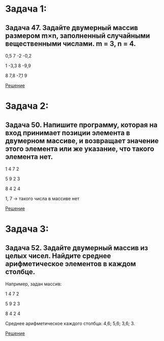 # Задача 1: 
## Задача 47. Задайте двумерный массив размером m×n, заполненный случайными вещественными числами. m = 3, n = 4.

0,5 7 -2 -0,2

1 -3,3 8 -9,9

8 7,8 -7,1 9

[Решение](zadacha1/Program.cs)

# Задача 2: 
## Задача 50. Напишите программу, которая на вход принимает позиции элемента в двумерном массиве, и возвращает значение этого элемента или же указание, что такого элемента нет.

1 4 7 2

5 9 2 3

8 4 2 4

1, 7 -> такого числа в массиве нет

[Решение](zadacha2/Program.cs)

# Задача 3: 
## Задача 52. Задайте двумерный массив из целых чисел. Найдите среднее арифметическое элементов в каждом столбце.

Например, задан массив:

1 4 7 2

5 9 2 3

8 4 2 4

Среднее арифметическое каждого столбца: 4,6; 5,6; 3,6; 3.

[Решение](zadacha3/Program.cs)